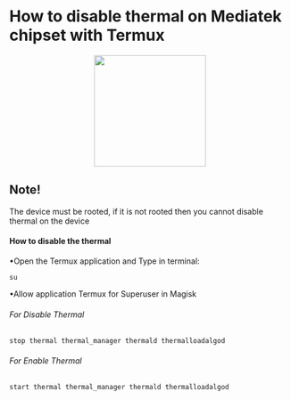 # How to disable thermal on Mediatek chipset with Termux
<div align="center">
  <img src="https://telegra.ph/file/48fa03b640a63e3012ef4.png" width="200" height="200">
</div>

## Note!
The device must be rooted, if it is not rooted then you cannot disable thermal on the device

#### How to disable the thermal
•Open the Termux application and Type in terminal:

`su`

•Allow application Termux for Superuser in Magisk

###### For Disable Thermal

`stop thermal thermal_manager thermald thermalloadalgod`

###### For Enable Thermal

`start thermal thermal_manager thermald thermalloadalgod`


